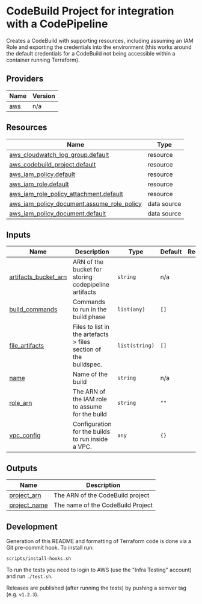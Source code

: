 <!-- BEGIN_TF_DOCS -->
# CodeBuild Project for integration with a CodePipeline

Creates a CodeBuild with supporting resources, including assuming an IAM Role and exporting the
credentials into the environment (this works around the default credentials for a CodeBuild
not being accessible within a container running Terraform).

## Providers

| Name | Version |
|------|---------|
| <a name="provider_aws"></a> [aws](#provider\_aws) | n/a |

## Resources

| Name | Type |
|------|------|
| [aws_cloudwatch_log_group.default](https://registry.terraform.io/providers/hashicorp/aws/latest/docs/resources/cloudwatch_log_group) | resource |
| [aws_codebuild_project.default](https://registry.terraform.io/providers/hashicorp/aws/latest/docs/resources/codebuild_project) | resource |
| [aws_iam_policy.default](https://registry.terraform.io/providers/hashicorp/aws/latest/docs/resources/iam_policy) | resource |
| [aws_iam_role.default](https://registry.terraform.io/providers/hashicorp/aws/latest/docs/resources/iam_role) | resource |
| [aws_iam_role_policy_attachment.default](https://registry.terraform.io/providers/hashicorp/aws/latest/docs/resources/iam_role_policy_attachment) | resource |
| [aws_iam_policy_document.assume_role_policy](https://registry.terraform.io/providers/hashicorp/aws/latest/docs/data-sources/iam_policy_document) | data source |
| [aws_iam_policy_document.default](https://registry.terraform.io/providers/hashicorp/aws/latest/docs/data-sources/iam_policy_document) | data source |

## Inputs

| Name | Description | Type | Default | Required |
|------|-------------|------|---------|:--------:|
| <a name="input_artifacts_bucket_arn"></a> [artifacts\_bucket\_arn](#input\_artifacts\_bucket\_arn) | ARN of the bucket for storing codepipeline artifacts | `string` | n/a | yes |
| <a name="input_build_commands"></a> [build\_commands](#input\_build\_commands) | Commands to run in the build phase | `list(any)` | `[]` | no |
| <a name="input_file_artifacts"></a> [file\_artifacts](#input\_file\_artifacts) | Files to list in the artefacts > files section of the buildspec. | `list(string)` | `[]` | no |
| <a name="input_name"></a> [name](#input\_name) | Name of the build | `string` | n/a | yes |
| <a name="input_role_arn"></a> [role\_arn](#input\_role\_arn) | The ARN of the IAM role to assume for the build | `string` | `""` | no |
| <a name="input_vpc_config"></a> [vpc\_config](#input\_vpc\_config) | Configuration for the builds to run inside a VPC. | `any` | `{}` | no |

## Outputs

| Name | Description |
|------|-------------|
| <a name="output_project_arn"></a> [project\_arn](#output\_project\_arn) | The ARN of the CodeBuild project |
| <a name="output_project_name"></a> [project\_name](#output\_project\_name) | The name of the CodeBuild Project |

## Development

Generation of this README and formatting of Terraform code is done via a Git pre-commit hook. To install run:

    scripts/install-hooks.sh

To run the tests you need to login to AWS (use the "Infra Testing" account) and run `./test.sh`.

Releases are published (after running the tests) by pushing a semver tag (e.g. `v1.2.3`).
<!-- END_TF_DOCS -->